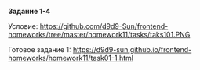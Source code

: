**Задание 1-4**

Условие: https://github.com/d9d9-Sun/frontend-homeworks/tree/master/homework11/tasks/taks101.PNG

Готовое задание 1: https://d9d9-sun.github.io/frontend-homeworks/homework11/task01-1.html